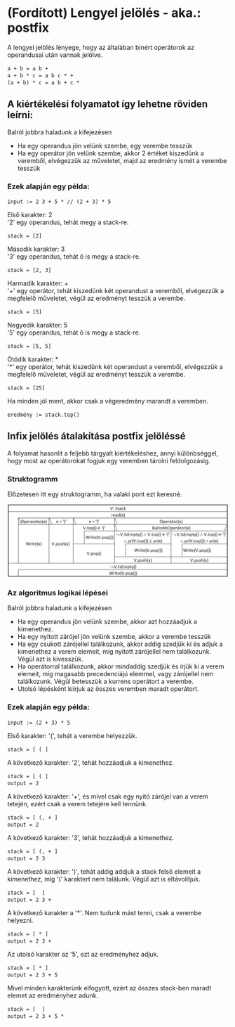 # (Fordított) Lengyel jelölés - aka.: postfix

A lengyel jelölés lényege, hogy az általában binért operátorok az operandusai után vannak jelölve.
    
    a + b = a b +
    a + b * c = a b c * +
    (a + b) * c = a b + c *

## A kiértékelési folyamatot így lehetne röviden leírni: 

Balról jobbra haladunk a kifejezésen
 
 - Ha egy operandus jön velünk szembe, egy verembe tesszük
 - Ha egy operátor jön velünk szembe, akkor 2 értéket kiszedünk a veremből, elvégezzük az műveletet, majd az eredmény ismét a verembe tesszük

### Ezek alapján egy példa:
  
    input := 2 3 + 5 * // (2 + 3) * 5

Első karakter: 2  
'2' egy operandus, tehát megy a stack-re.

    stack = [2]

Második karakter: 3  
'3' egy operandus, tehát ő is megy a stack-re.

    stack = [2, 3]

Harmadik karakter: +  
'+' egy operátor, tehát kiszedünk két operandust a veremből, elvégezzük a megfelelő műveletet, végül az eredményt tesszük a verembe.

    stack = [5]

Negyedik karakter: 5  
'5' egy operandus, tehát ő is megy a stack-re.

    stack = [5, 5]

Ötödik karakter: *  
'*' egy operátor, tehát kiszedünk két operandust a veremből, elvégezzük a megfelelő műveletet, végül az eredményt tesszük a verembe.

    stack = [25]

Ha minden jól ment, akkor csak a végeredmény marandt a veremben.

    eredmény := stack.top()

## Infix jelölés átalakítása postfix jelöléssé

A folyamat hasonlít a feljebb tárgyalt kiértékeléshez, annyi különbséggel, hogy most az operátorokat fogjuk egy veremben tárolni feldolgozásig.

### Struktogramm
Előzetesen itt egy struktogramm, ha valaki pont ezt keresné.

![infix2postfix struki](/docs/assets/LengyelStruki.png)

### Az algoritmus logikai lépései

Balról jobbra haladunk a kifejezésen

 - Ha egy operandus jön velünk szembe, akkor azt hozzáadjuk a kimenethez.
 - Ha egy nyitott zárójel jön velünk szembe, akkor a verembe tesszük
 - Ha egy csukott zárójellel találkozunk, akkor addig szedjük ki és adjuk a kimenethez a verem elemeit, míg nyitott zárójellel nem találkozunk. Végül azt is kivesszük.
 - Ha operátorral találkozunk, akkor mindaddig szedjük és írjük ki a verem elemeit, míg magasabb precedenciájú elemmel, vagy zárójellel nem találkozunk. Végül betesszük a kurrens operátort a verembe.
 - Utolsó lépésként kiírjuk az összes veremben maradt operátort.

### Ezek alapján egy példa:

    input := (2 + 3) * 5
Első karakter: '(', tehát a verembe helyezzük.
    
    stack = [ ( ]

A következő karakter: '2', tehát hozzáadjuk a kimenethez.

    stack = [ ( ]
    output = 2

A következő karakter: '+', és mivel csak egy nyitó zárójel van a verem tetején, ezért csak a verem tetejére kell tennünk.

    stack = [ (, + ]
    output = 2

A következő karakter: '3', tehát hozzáadjuk a kimenethez.

    stack = [ (, + ]
    output = 2 3

A következő karakter: ')', tehát addig addjuk a stack felső elemeit a kimenethez, míg '(' karaktert nem találunk. Végül azt is eltávolítjuk.

    stack = [  ]
    output = 2 3 +

A következő karakter a '*'. Nem tudunk mást tenni, csak a verembe helyezni.

    stack = [ * ]
    output = 2 3 +

Az utolsó karakter az '5', ezt az eredményhez adjuk.

    stack = [ * ]
    output = 2 3 + 5

Mivel minden karakterünk elfogyott, ezért az összes stack-ben maradt elemet az eredményhez adunk.

    stack = [  ]
    output = 2 3 + 5 *
